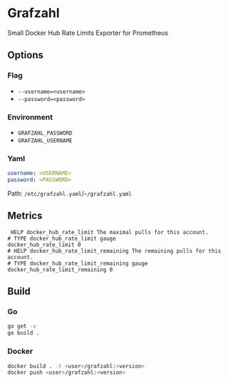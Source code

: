 # Grafzahl
Small Docker Hub Rate Limits Exporter for Prometheus
## Options
### Flag
- ```--username=<username>```
- ```--password=<password>```
### Environment
- ```GRAFZAHL_PASSWORD```
- ```GRAFZAHL_USERNAME```
### Yaml
```yaml
username: <USERNAME>
password: <PASSWORD>
```
Path: ```/etc/grafzahl.yaml```/```~/grafzahl.yaml```
## Metrics
```test
 HELP docker_hub_rate_limit The maximal pulls for this account.
# TYPE docker_hub_rate_limit gauge
docker_hub_rate_limit 0
# HELP docker_hub_rate_limit_remaining The remaining pulls for this account.
# TYPE docker_hub_rate_limit_remaining gauge
docker_hub_rate_limit_remaining 0
```
## Build
### Go
```bash
go get -v
go build .
```
### Docker
```bash
docker build . -t <user>/grafzahl:<version>
docker push <user>/grafzahl:<version>
```
